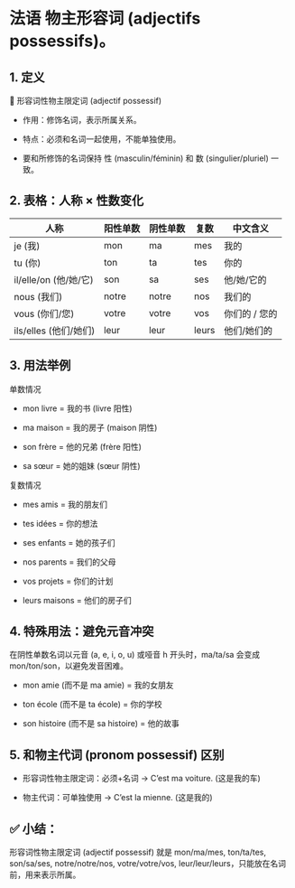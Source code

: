 # 法语 物主形容词 (adjectifs possessifs)。

## 1. 定义

📌 形容词性物主限定词 (adjectif possessif)

 - 作用：修饰名词，表示所属关系。

 - 特点：必须和名词一起使用，不能单独使用。

 - 要和所修饰的名词保持 性 (masculin/féminin) 和 数 (singulier/pluriel) 一致。

## 2. 表格：人称 × 性数变化

| 人称                 | 阳性单数  | 阴性单数  | 复数    | 中文含义     |
| ------------------ | ----- | ----- | ----- | -------- |
| je (我)             | mon   | ma    | mes   | 我的       |
| tu (你)             | ton   | ta    | tes   | 你的       |
| il/elle/on (他/她/它) | son   | sa    | ses   | 他/她/它的   |
| nous (我们)          | notre | notre | nos   | 我们的      |
| vous (你们/您)        | votre | votre | vos   | 你们的 / 您的 |
| ils/elles (他们/她们)  | leur  | leur  | leurs | 他们/她们的   |

## 3. 用法举例
单数情况

 - mon livre = 我的书 (livre 阳性)

 - ma maison = 我的房子 (maison 阴性)

 - son frère = 他的兄弟 (frère 阳性)

 - sa sœur = 她的姐妹 (sœur 阴性)

复数情况

 - mes amis = 我的朋友们

 - tes idées = 你的想法

 - ses enfants = 她的孩子们

 - nos parents = 我们的父母

 - vos projets = 你们的计划

 - leurs maisons = 他们的房子们

## 4. 特殊用法：避免元音冲突

在阴性单数名词以元音 (a, e, i, o, u) 或哑音 h 开头时，ma/ta/sa 会变成 mon/ton/son，以避免发音困难。

 - mon amie (而不是 ma amie) = 我的女朋友

 - ton école (而不是 ta école) = 你的学校

 - son histoire (而不是 sa histoire) = 他的故事

## 5. 和物主代词 (pronom possessif) 区别

 - 形容词性物主限定词：必须+名词 → C’est ma voiture. (这是我的车)

 - 物主代词：可单独使用 → C’est la mienne. (这是我的)

## ✅ 小结：
形容词性物主限定词 (adjectif possessif) 就是 mon/ma/mes, ton/ta/tes, son/sa/ses, notre/notre/nos, votre/votre/vos, leur/leur/leurs，只能放在名词前，用来表示所属。